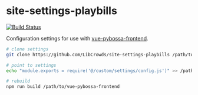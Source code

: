 # site-settings-playbills

[![Build Status](https://travis-ci.org/LibCrowds/site-settings-playbills.svg?branch=master)](https://travis-ci.org/LibCrowds/site-settings-playbills)

Configuration settings for use with
[vue-pybossa-frontend](https://github.com/LibCrowds/vue-pybossa-frontend).

``` bash
# clone settings
git clone https://github.com/LibCrowds/site-settings-playbills /path/to/vue-pybossa-frontend/src/custom/settings

# point to settings
echo "module.exports = require('@/custom/settings/config.js')" >> /path/to/vue-pybossa-frontend/src/config.js

# rebuild
npm run build /path/to/vue-pybossa-frontend
```
